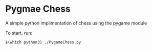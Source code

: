 # Pygmae Chess

A simple python implimentation of chess using the pygame module

To start, run:
```
$(which python3) ./PygameChess.py
```

